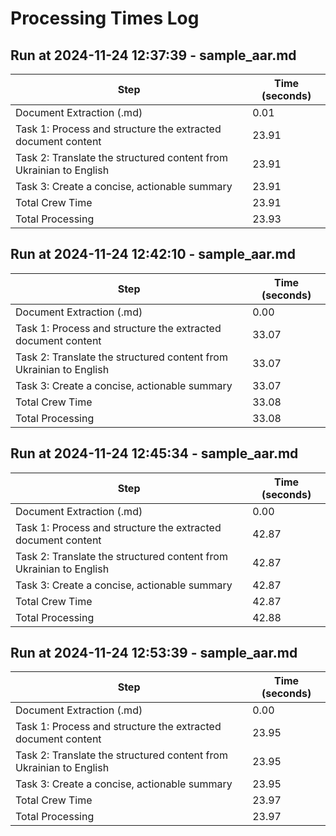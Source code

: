 # Processing Times Log


## Run at 2024-11-24 12:37:39 - sample_aar.md

| Step | Time (seconds) |
|------|----------------|
| Document Extraction (.md) | 0.01 |
| Task 1: Process and structure the extracted document content | 23.91 |
| Task 2: Translate the structured content from Ukrainian to English | 23.91 |
| Task 3: Create a concise, actionable summary | 23.91 |
| Total Crew Time | 23.91 |
| Total Processing | 23.93 |


## Run at 2024-11-24 12:42:10 - sample_aar.md

| Step | Time (seconds) |
|------|----------------|
| Document Extraction (.md) | 0.00 |
| Task 1: Process and structure the extracted document content | 33.07 |
| Task 2: Translate the structured content from Ukrainian to English | 33.07 |
| Task 3: Create a concise, actionable summary | 33.07 |
| Total Crew Time | 33.08 |
| Total Processing | 33.08 |


## Run at 2024-11-24 12:45:34 - sample_aar.md

| Step | Time (seconds) |
|------|----------------|
| Document Extraction (.md) | 0.00 |
| Task 1: Process and structure the extracted document content | 42.87 |
| Task 2: Translate the structured content from Ukrainian to English | 42.87 |
| Task 3: Create a concise, actionable summary | 42.87 |
| Total Crew Time | 42.87 |
| Total Processing | 42.88 |


## Run at 2024-11-24 12:53:39 - sample_aar.md

| Step | Time (seconds) |
|------|----------------|
| Document Extraction (.md) | 0.00 |
| Task 1: Process and structure the extracted document content | 23.95 |
| Task 2: Translate the structured content from Ukrainian to English | 23.95 |
| Task 3: Create a concise, actionable summary | 23.95 |
| Total Crew Time | 23.97 |
| Total Processing | 23.97 |

